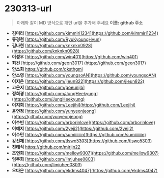 # 230313-url
> 아래와 같이 MD 방식으로 개인 url을 추가해 주세요
> **이름: github 주소**

* **김미리** [https://github.com/kimmiri1234](https://github.com/kimmiri1234)
* **류경현** [https://github.com/RyuKyoungHyun)
* **김나현** [https://github.com/knknkn0928](https://github.com/knknkn0928)
* **이성우** [https://github.com/win401](https://github.com/win401)
* **최건** [https://github.com/geon3017]
 	 (https://github.com/geon3017)
* **안소희** https://github.com/dksthgml
* **안소영** [https://github.com/youngsoAN](https://github.com/youngsoAN)
* **이지은** [https://github.com/jieun822](https://github.com/jieun822)
* **고은지** [https://github.com/goeunjib]
* **정희경** [https://github.com/JungHeekyung](https://github.com/JungHeekyung)
* **이지희** [https://github.com/Leejihi](https://github.com/Leejihi)
* **윤연정** [https://github.com/yunyeonjeong](https://github.com/yunyeonjeong)
* **이수빈** [https://github.com/arborinlove](https://github.com/arborinlove)
* **이예지** [https://github.com/2yeji2](https://github.com/2yeji2)
* **이수민** [https://github.com/sumiiiiiiin](https://github.com/sumiiiiiiin)
* **강신재** [https://github.com/tlswo5303](https://github.com/tlswo5303)
* **진태식** https://github.com/mirjin22
* **조연희** [https://github.com/mellow9307](https://github.com/mellow9307)
* **임주희** [https://github.com/limjuhee0803](https://github.com/limjuhee0803)
* **오다은** [https://github.com/ekdms4047](https://github.com/ekdms4047)
